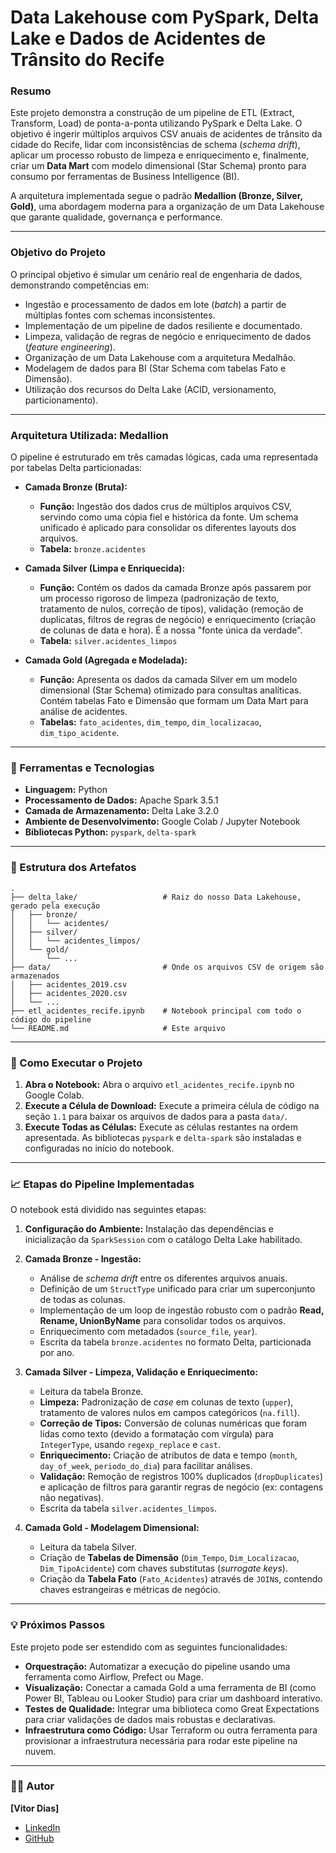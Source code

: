 # Data Lakehouse com PySpark, Delta Lake e Dados de Acidentes de Trânsito do Recife

### Resumo

Este projeto demonstra a construção de um pipeline de ETL (Extract, Transform, Load) de ponta-a-ponta utilizando PySpark e Delta Lake. O objetivo é ingerir múltiplos arquivos CSV anuais de acidentes de trânsito da cidade do Recife, lidar com inconsistências de schema (*schema drift*), aplicar um processo robusto de limpeza e enriquecimento e, finalmente, criar um **Data Mart** com modelo dimensional (Star Schema) pronto para consumo por ferramentas de Business Intelligence (BI).

A arquitetura implementada segue o padrão **Medallion (Bronze, Silver, Gold)**, uma abordagem moderna para a organização de um Data Lakehouse que garante qualidade, governança e performance.

-----

### Objetivo do Projeto

O principal objetivo é simular um cenário real de engenharia de dados, demonstrando competências em:

* Ingestão e processamento de dados em lote (*batch*) a partir de múltiplas fontes com schemas inconsistentes.
* Implementação de um pipeline de dados resiliente e documentado.
* Limpeza, validação de regras de negócio e enriquecimento de dados (*feature engineering*).
* Organização de um Data Lakehouse com a arquitetura Medalhão.
* Modelagem de dados para BI (Star Schema com tabelas Fato e Dimensão).
* Utilização dos recursos do Delta Lake (ACID, versionamento, particionamento).

-----

### Arquitetura Utilizada: Medallion

O pipeline é estruturado em três camadas lógicas, cada uma representada por tabelas Delta particionadas:

* **Camada Bronze (Bruta):**
    * **Função:** Ingestão dos dados crus de múltiplos arquivos CSV, servindo como uma cópia fiel e histórica da fonte. Um schema unificado é aplicado para consolidar os diferentes layouts dos arquivos.
    * **Tabela:** `bronze.acidentes`

* **Camada Silver (Limpa e Enriquecida):**
    * **Função:** Contém os dados da camada Bronze após passarem por um processo rigoroso de limpeza (padronização de texto, tratamento de nulos, correção de tipos), validação (remoção de duplicatas, filtros de regras de negócio) e enriquecimento (criação de colunas de data e hora). É a nossa "fonte única da verdade".
    * **Tabela:** `silver.acidentes_limpos`

* **Camada Gold (Agregada e Modelada):**
    * **Função:** Apresenta os dados da camada Silver em um modelo dimensional (Star Schema) otimizado para consultas analíticas. Contém tabelas Fato e Dimensão que formam um Data Mart para análise de acidentes.
    * **Tabelas:** `fato_acidentes`, `dim_tempo`, `dim_localizacao`, `dim_tipo_acidente`.

-----

### 🔨 Ferramentas e Tecnologias

* **Linguagem:** Python
* **Processamento de Dados:** Apache Spark 3.5.1
* **Camada de Armazenamento:** Delta Lake 3.2.0
* **Ambiente de Desenvolvimento:** Google Colab / Jupyter Notebook
* **Bibliotecas Python:** `pyspark`, `delta-spark`

-----

### 📂 Estrutura dos Artefatos

```
.
├── delta_lake/                   # Raiz do nosso Data Lakehouse, gerado pela execução
│   ├── bronze/
│   │   └── acidentes/
│   ├── silver/
│   │   └── acidentes_limpos/
│   └── gold/
│       └── ...
├── data/                         # Onde os arquivos CSV de origem são armazenados
│   ├── acidentes_2019.csv
│   ├── acidentes_2020.csv
│   └── ...
├── etl_acidentes_recife.ipynb    # Notebook principal com todo o código do pipeline
└── README.md                     # Este arquivo
```

-----

### 🚀 Como Executar o Projeto

1.  **Abra o Notebook:** Abra o arquivo `etl_acidentes_recife.ipynb` no Google Colab.
2.  **Execute a Célula de Download:** Execute a primeira célula de código na seção `1.1` para baixar os arquivos de dados para a pasta `data/`.
3.  **Execute Todas as Células:** Execute as células restantes na ordem apresentada. As bibliotecas `pyspark` e `delta-spark` são instaladas e configuradas no início do notebook.

-----

### 📈 Etapas do Pipeline Implementadas

O notebook está dividido nas seguintes etapas:

1.  **Configuração do Ambiente:** Instalação das dependências e inicialização da `SparkSession` com o catálogo Delta Lake habilitado.

2.  **Camada Bronze - Ingestão:**
    * Análise de *schema drift* entre os diferentes arquivos anuais.
    * Definição de um `StructType` unificado para criar um superconjunto de todas as colunas.
    * Implementação de um loop de ingestão robusto com o padrão **Read, Rename, UnionByName** para consolidar todos os arquivos.
    * Enriquecimento com metadados (`source_file`, `year`).
    * Escrita da tabela `bronze.acidentes` no formato Delta, particionada por ano.

3.  **Camada Silver - Limpeza, Validação e Enriquecimento:**
    * Leitura da tabela Bronze.
    * **Limpeza:** Padronização de *case* em colunas de texto (`upper`), tratamento de valores nulos em campos categóricos (`na.fill`).
    * **Correção de Tipos:** Conversão de colunas numéricas que foram lidas como texto (devido a formatação com vírgula) para `IntegerType`, usando `regexp_replace` e `cast`.
    * **Enriquecimento:** Criação de atributos de data e tempo (`month`, `day_of_week`, `periodo_do_dia`) para facilitar análises.
    * **Validação:** Remoção de registros 100% duplicados (`dropDuplicates`) e aplicação de filtros para garantir regras de negócio (ex: contagens não negativas).
    * Escrita da tabela `silver.acidentes_limpos`.

4.  **Camada Gold - Modelagem Dimensional:**
    * Leitura da tabela Silver.
    * Criação de **Tabelas de Dimensão** (`Dim_Tempo`, `Dim_Localizacao`, `Dim_TipoAcidente`) com chaves substitutas (*surrogate keys*).
    * Criação da **Tabela Fato** (`Fato_Acidentes`) através de `JOIN`s, contendo chaves estrangeiras e métricas de negócio.

-----

### 💡 Próximos Passos

Este projeto pode ser estendido com as seguintes funcionalidades:

* **Orquestração:** Automatizar a execução do pipeline usando uma ferramenta como Airflow, Prefect ou Mage.
* **Visualização:** Conectar a camada Gold a uma ferramenta de BI (como Power BI, Tableau ou Looker Studio) para criar um dashboard interativo.
* **Testes de Qualidade:** Integrar uma biblioteca como Great Expectations para criar validações de dados mais robustas e declarativas.
* **Infraestrutura como Código:** Usar Terraform ou outra ferramenta para provisionar a infraestrutura necessária para rodar este pipeline na nuvem.

-----

### 👨‍💻 Autor

**[Vitor Dias]**

* [LinkedIn](https://www.linkedin.com/in/vggd)
* [GitHub](https://github.com/vggd18)
```
